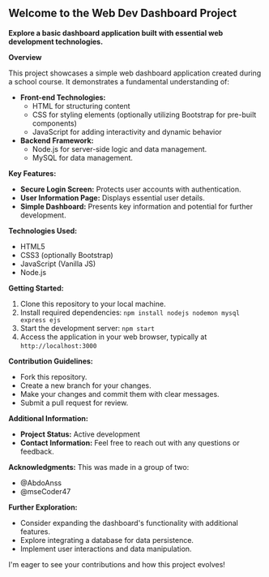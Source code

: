  ##  Welcome to the Web Dev Dashboard Project

**Explore a basic dashboard application built with essential web development technologies.**

**Overview**

This project showcases a simple web dashboard application created during a school course. It demonstrates a fundamental understanding of:

- **Front-end Technologies:**
    - HTML for structuring content
    - CSS for styling elements (optionally utilizing Bootstrap for pre-built components)
    - JavaScript for adding interactivity and dynamic behavior
- **Backend Framework:**
    - Node.js for server-side logic and data management.
    - MySQL for data management.

**Key Features:**

- **Secure Login Screen:** Protects user accounts with authentication.
- **User Information Page:** Displays essential user details.
- **Simple Dashboard:** Presents key information and potential for further development.

**Technologies Used:**

- HTML5
- CSS3 (optionally Bootstrap)
- JavaScript (Vanilla JS)
- Node.js

**Getting Started:**

1. Clone this repository to your local machine.
2. Install required dependencies: `npm install nodejs nodemon mysql express ejs `
3. Start the development server: `npm start`
4. Access the application in your web browser, typically at `http://localhost:3000`

**Contribution Guidelines:**

- Fork this repository.
- Create a new branch for your changes.
- Make your changes and commit them with clear messages.
- Submit a pull request for review.

**Additional Information:**

- **Project Status:** Active development
- **Contact Information:** Feel free to reach out with any questions or feedback.

**Acknowledgments:**
This was made in a group of two:
- @AbdoAnss
- @mseCoder47

**Further Exploration:**

- Consider expanding the dashboard's functionality with additional features.
- Explore integrating a database for data persistence.
- Implement user interactions and data manipulation.

I'm eager to see your contributions and how this project evolves!
